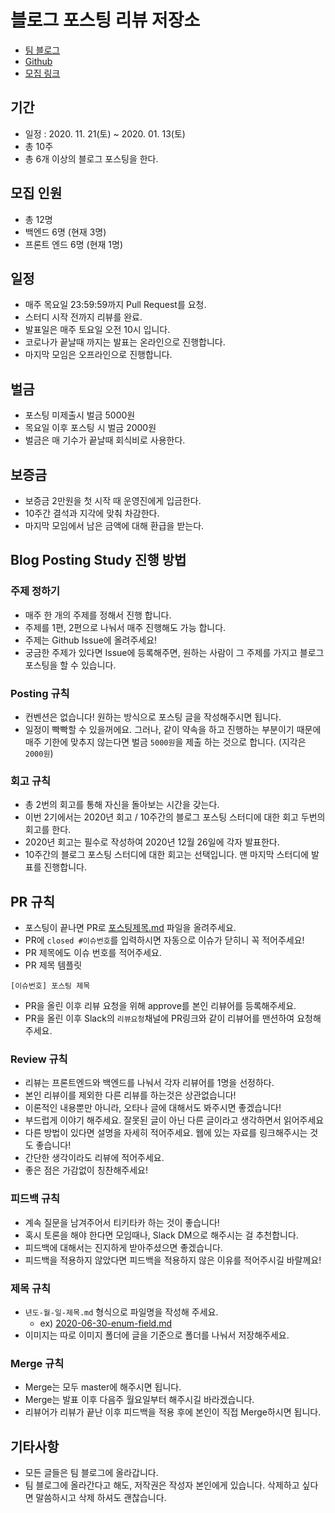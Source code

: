# **블로그 포스팅 리뷰 저장소**

- [팀 블로그](https://blog-posting.github.io/)
- [Github](https://github.com/Blog-Posting/posting-review)
- [모집 링크](https://forms.gle/zinXvEqxLhgEy8Xa6)

## 기간

- 일정 : 2020. 11. 21(토) ~ 2020. 01. 13(토)
- 총 10주
- 총 6개 이상의 블로그 포스팅을 한다.

## 모집 인원

- 총 12명
- 백엔드 6명 (현재 3명)
- 프론트 엔드 6명 (현재 1명)

## **일정**

- 매주 목요일 23:59:59까지 Pull Request를 요청.
- 스터디 시작 전까지 리뷰를 완료.
- 발표일은 매주 토요일 오전 10시 입니다.
- 코로나가 끝날때 까지는 발표는 온라인으로 진행합니다.
- 마지막 모임은 오프라인으로 진행합니다.

## 벌금

- 포스팅 미제출시 벌금 5000원
- 목요일 이후 포스팅 시 벌금 2000원
- 벌금은 매 기수가 끝날때 회식비로 사용한다.

## 보증금

- 보증금 2만원을 첫 시작 때 운영진에게 입금한다.
- 10주간 결석과 지각에 맞춰 차감한다.
- 마지막 모임에서 남은 금액에 대해 환급을 받는다.

## **Blog Posting Study 진행 방법**

### **주제 정하기**

- 매주 한 개의 주제를 정해서 진행 합니다.
- 주제를 1편, 2편으로 나눠서 매주 진행해도 가능 합니다.
- 주제는 Github Issue에 올려주세요!
- 궁금한 주제가 있다면 Issue에 등록해주면, 원하는 사람이 그 주제를 가지고 블로그 포스팅을 할 수 있습니다.

### **Posting 규칙**

- 컨벤션은 없습니다! 원하는 방식으로 포스팅 글을 작성해주시면 됩니다.
- 일정이 빡빡할 수 있을꺼에요. 그러나, 같이 약속을 하고 진행하는 부분이기 때문에 매주 기한에 맞추지 않는다면 벌금 `5000원`을 제출 하는 것으로 합니다. (지각은 `2000원`)

### 회고 규칙

- 총 2번의 회고를 통해 자신을 돌아보는 시간을 갖는다.
- 이번 2기에서는 2020년 회고 / 10주간의 블로그 포스팅 스터디에 대한 회고 두번의 회고를 한다.
- 2020년 회고는 필수로 작성하여 2020년 12월 26일에 각자 발표한다.
- 10주간의 블로그 포스팅 스터디에 대한 회고는 선택입니다. 맨 마지막 스터디에 발표를 진행합니다.

## **PR 규칙**

- 포스팅이 끝나면 PR로 [포스팅제목.md](http://xn--w52bz9l9teg5m76a.md/) 파일을 올려주세요.
- PR에 `closed #이슈번호`를 입력하시면 자동으로 이슈가 닫히니 꼭 적어주세요!
- PR 제목에도 이슈 번호를 적어주세요.
- PR 제목 템플릿

```
[이슈번호] 포스팅 제목
```

- PR을 올린 이후 리뷰 요청을 위해 approve를 본인 리뷰어를 등록해주세요.
- PR을 올린 이후 Slack의 `리뷰요청`채널에 PR링크와 같이 리뷰어를 맨션하여 요청해주세요.

### **Review 규칙**

- 리뷰는 프론트엔드와 백엔드를 나눠서 각자 리뷰어를 1명을 선정하다.
- 본인 리뷰이를 제외한 다른 리뷰를 하는것은 상관없습니다!
- 이론적인 내용뿐만 아니라, 오타나 글에 대해서도 봐주시면 좋겠습니다!
- 부드럽게 이야기 해주세요. 잘못된 글이 아닌 다른 글이라고 생각하면서 읽어주세요
- 다른 방법이 있다면 설명을 자세히 적어주세요. 웹에 있는 자료를 링크해주시는 것도 좋습니다!
- 간단한 생각이라도 리뷰에 적어주세요.
- 좋은 점은 가감없이 칭찬해주세요!

### **피드백 규칙**

- 계속 질문을 남겨주어서 티키타카 하는 것이 좋습니다!
- 혹시 토론을 해야 한다면 모임때나, Slack DM으로 해주시는 걸 추천합니다.
- 피드백에 대해서는 진지하게 받아주셨으면 좋겠습니다.
- 피드백을 적용하지 않았다면 피드백을 적용하지 않은 이유를 적어주시길 바랄께요!

### **제목 규칙**

- `년도-월-일-제목.md` 형식으로 파일명을 작성해 주세요.
    - ex) [2020-06-30-enum-field.md](http://2020-06-30-enum-field.md/)
- 이미지는 따로 이미지 폴더에 글을 기준으로 폴더를 나눠서 저장해주세요.

### **Merge 규칙**

- Merge는 모두 master에 해주시면 됩니다.
- Merge는 발표 이후 다음주 월요일부터 해주시길 바라겠습니다.
- 리뷰어가 리뷰가 끝난 이후 피드백을 적용 후에 본인이 직접 Merge하시면 됩니다.

## **기타사항**

- 모든 글들은 팀 블로그에 올라갑니다.
- 팀 블로그에 올라간다고 해도, 저작권은 작성자 본인에게 있습니다. 삭제하고 싶다면 말씀하시고 삭제 하셔도 괜찮습니다.
